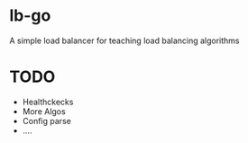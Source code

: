 # lb-go
A simple load balancer for teaching load balancing algorithms

# TODO
* Healthckecks
* More Algos
* Config parse
* ....